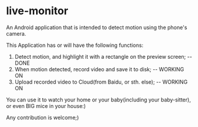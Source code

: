 live-monitor
============

An Android application that is intended to detect motion using the phone's camera.

This Application has or will have the following functions:
1. Detect motion, and highlight it with a rectangle on the preview screen; -- DONE
2. When motion detected, record video and save it to disk; -- WORKING ON
3. Upload recorded video to Cloud(from Baidu, or sth. else); -- WORKING ON

You can use it to watch your home or your baby(including your baby-sitter), or even BIG mice in your house:)

Any contribution is welcome;)
